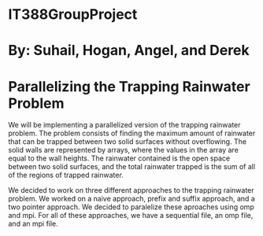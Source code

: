 # IT388GroupProject
# By: Suhail, Hogan, Angel, and Derek
# Parallelizing the Trapping Rainwater Problem
We will be implementing a parallelized version of the trapping rainwater problem. The problem consists of finding the maximum amount of rainwater that can be trapped between two solid surfaces without overflowing. The solid walls are represented by arrays, where the values in the array are equal to the wall heights. The rainwater contained is the open space between two solid surfaces, and the total rainwater trapped is the sum of all of the regions of trapped rainwater.

We decided to work on three different approaches to  the trapping rainwater problem. We worked on a naive approach, prefix and suffix approach, and a two pointer approach. We decided to paralelize these aproaches using omp and mpi. For all of these approaches, we have a sequential file, an omp file, and an mpi file.  
